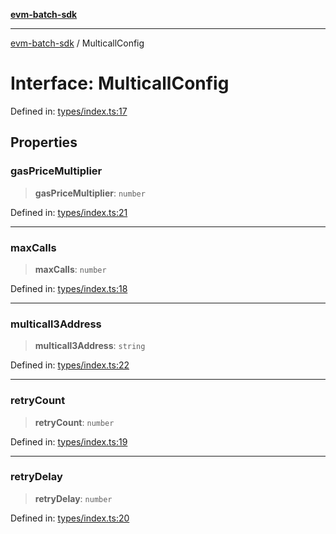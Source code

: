 [**evm-batch-sdk**](../README.md)

***

[evm-batch-sdk](../globals.md) / MulticallConfig

# Interface: MulticallConfig

Defined in: [types/index.ts:17](https://github.com/akasharora963/evm-batch-sdk/blob/e2e0d9ea30afe6387364eecee42bd8aa7b7d0e09/src/types/index.ts#L17)

## Properties

### gasPriceMultiplier

> **gasPriceMultiplier**: `number`

Defined in: [types/index.ts:21](https://github.com/akasharora963/evm-batch-sdk/blob/e2e0d9ea30afe6387364eecee42bd8aa7b7d0e09/src/types/index.ts#L21)

***

### maxCalls

> **maxCalls**: `number`

Defined in: [types/index.ts:18](https://github.com/akasharora963/evm-batch-sdk/blob/e2e0d9ea30afe6387364eecee42bd8aa7b7d0e09/src/types/index.ts#L18)

***

### multicall3Address

> **multicall3Address**: `string`

Defined in: [types/index.ts:22](https://github.com/akasharora963/evm-batch-sdk/blob/e2e0d9ea30afe6387364eecee42bd8aa7b7d0e09/src/types/index.ts#L22)

***

### retryCount

> **retryCount**: `number`

Defined in: [types/index.ts:19](https://github.com/akasharora963/evm-batch-sdk/blob/e2e0d9ea30afe6387364eecee42bd8aa7b7d0e09/src/types/index.ts#L19)

***

### retryDelay

> **retryDelay**: `number`

Defined in: [types/index.ts:20](https://github.com/akasharora963/evm-batch-sdk/blob/e2e0d9ea30afe6387364eecee42bd8aa7b7d0e09/src/types/index.ts#L20)
